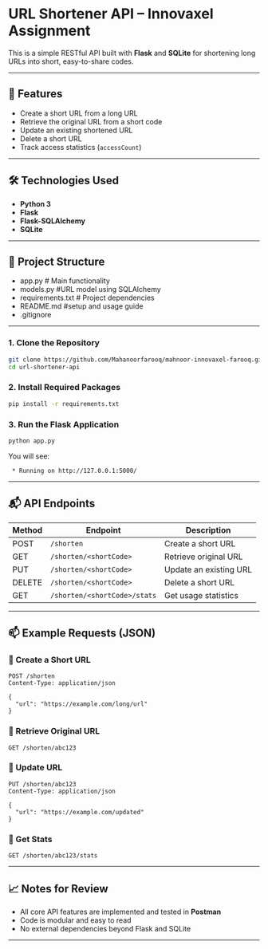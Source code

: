 # URL Shortener API – Innovaxel Assignment

This is a simple RESTful API built with **Flask** and **SQLite** for shortening long URLs into short, easy-to-share codes.

---

## 🚀 Features

- Create a short URL from a long URL
- Retrieve the original URL from a short code
- Update an existing shortened URL
- Delete a short URL
- Track access statistics (`accessCount`)

---

## 🛠️ Technologies Used

- **Python 3**
- **Flask** 
- **Flask-SQLAlchemy** 
- **SQLite** 

---

## 📂 Project Structure

- app.py # Main functionality
- models.py #URL model using SQLAlchemy
- requirements.txt # Project dependencies
- README.md #setup and usage guide
- .gitignore 
---


### 1. Clone the Repository

```bash
git clone https://github.com/Mahanoorfarooq/mahnoor-innovaxel-farooq.git
cd url-shortener-api
````


### 2. Install Required Packages

```bash
pip install -r requirements.txt
```

### 3. Run the Flask Application

```bash
python app.py
```

You will see:

```
 * Running on http://127.0.0.1:5000/
```

---

## 📬 API Endpoints

| Method | Endpoint                     | Description            |
| ------ | ---------------------------- | ---------------------- |
| POST   | `/shorten`                   | Create a short URL     |
| GET    | `/shorten/<shortCode>`       | Retrieve original URL  |
| PUT    | `/shorten/<shortCode>`       | Update an existing URL |
| DELETE | `/shorten/<shortCode>`       | Delete a short URL     |
| GET    | `/shorten/<shortCode>/stats` | Get usage statistics   |

---

## 📫 Example Requests (JSON)

### 🔹 Create a Short URL

```http
POST /shorten
Content-Type: application/json

{
  "url": "https://example.com/long/url"
}
```

### 🔹 Retrieve Original URL

```http
GET /shorten/abc123
```

### 🔹 Update URL

```http
PUT /shorten/abc123
Content-Type: application/json

{
  "url": "https://example.com/updated"
}
```

### 🔹 Get Stats

```http
GET /shorten/abc123/stats
```

---

## 📈 Notes for Review

* All core API features are implemented and tested in **Postman**
* Code is modular and easy to read
* No external dependencies beyond Flask and SQLite

---



